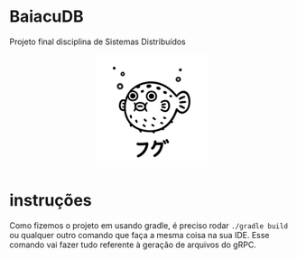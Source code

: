 # BaiacuDB
Projeto final disciplina de Sistemas Distribuídos

<p align="center">
   <img src=".github/fugu.png" width="200"/>
</p>


# instruções
Como fizemos o projeto em usando gradle, é preciso rodar `./gradle build` ou qualquer outro comando que faça a mesma coisa na sua IDE.
Esse comando vai fazer tudo referente à geração de arquivos do gRPC.
